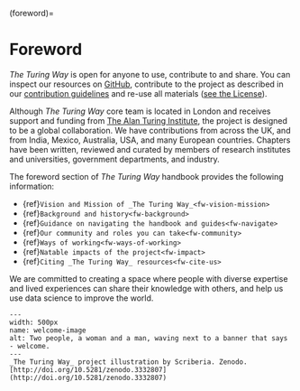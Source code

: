 (foreword)=
# Foreword

_The Turing Way_ is open for anyone to use, contribute to and share. 
You can inspect our resources on [GitHub](https://github.com/alan-turing-institute/the-turing-way), contribute to the project as described in our [contribution guidelines](https://github.com/alan-turing-institute/the-turing-way/blob/master/CONTRIBUTING.md) and re-use all materials ([see the License](https://github.com/alan-turing-institute/the-turing-way/blob/master/LICENSE.md)).

Although _The Turing Way_ core team is located in London and receives support and funding from [The Alan Turing Institute](https://www.turing.ac.uk/), the project is designed to be a global collaboration.
We have contributions from across the UK, and from India, Mexico, Australia, USA, and many European countries.
Chapters have been written, reviewed and curated by members of research institutes and universities, government departments, and industry.

The foreword section of _The Turing Way_ handbook provides the following information:

- {ref}`Vision and Mission of _The Turing Way_<fw-vision-mission>` 
- {ref}`Background and history<fw-background>`
- {ref}`Guidance on navigating the handbook and guides<fw-navigate>`
- {ref}`Our community and roles you can take<fw-community>`
- {ref}`Ways of working<fw-ways-of-working>`
- {ref}`Natable impacts of the project<fw-impact>`
- {ref}`Citing _The Turing Way_ resources<fw-cite-us>`

We are committed to creating a space where people with diverse expertise and lived experiences can share their knowledge with others, and help us use data science to improve the world.

```{figure} figures/welcome.jpg
---
width: 500px
name: welcome-image
alt: Two people, a woman and a man, waving next to a banner that says - welcome.
---
_The Turing Way_ project illustration by Scriberia. Zenodo. [http://doi.org/10.5281/zenodo.3332807](http://doi.org/10.5281/zenodo.3332807)
```
